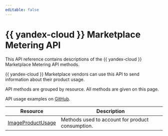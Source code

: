 ```yaml
---
editable: false
---
```


# {{ yandex-cloud }} Marketplace Metering API

This API reference contains descriptions of the {{ yandex-cloud }} Marketplace Metering API methods.

{{ yandex-cloud }} Marketplace vendors can use this API to send information about their product usage.

API methods are grouped by resource. All methods are given on this page.

API usage examples on [GitHub](https://github.com/yandex-cloud/python-sdk/tree/master/examples/marketplace/metering-api).

| Resource | Description |
| --- | --- |
| [ImageProductUsage](ImageProductUsage/index.md) | Methods used to account for product consumption. |